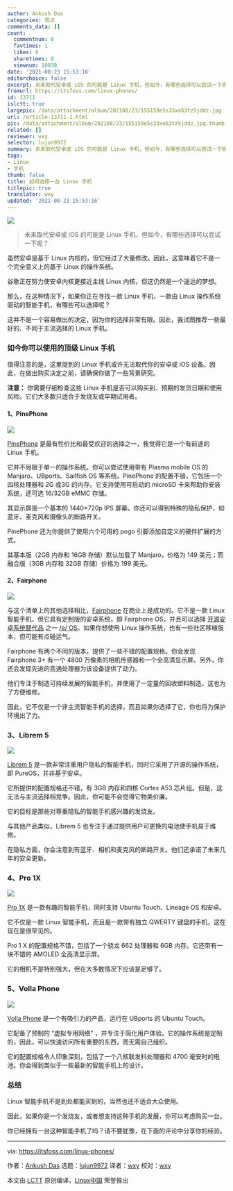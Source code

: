```yaml
---
author: Ankush Das
categories: 观点
comments_data: []
count:
  commentnum: 0
  favtimes: 1
  likes: 0
  sharetimes: 0
  viewnum: 10038
date: '2021-08-23 15:53:16'
editorchoice: false
excerpt: 未来取代安卓或 iOS 的可能是 Linux 手机，但如今，有哪些选择可以尝试一下呢？
fromurl: https://itsfoss.com/linux-phones/
id: 13711
islctt: true
largepic: /data/attachment/album/202108/23/155159e5s33xo63tz5jddz.jpg
url: /article-13711-1.html
pic: /data/attachment/album/202108/23/155159e5s33xo63tz5jddz.jpg.thumb.jpg
related: []
reviewer: wxy
selector: lujun9972
summary: 未来取代安卓或 iOS 的可能是 Linux 手机，但如今，有哪些选择可以尝试一下呢？
tags:
- Linux
- 手机
thumb: false
title: 如何选择一台 Linux 手机
titlepic: true
translator: wxy
updated: '2021-08-23 15:53:16'
---
```


![](/data/attachment/album/202108/23/155159e5s33xo63tz5jddz.jpg)



> 
> 未来取代安卓或 iOS 的可能是 Linux 手机，但如今，有哪些选择可以尝试一下呢？
> 
> 
> 


虽然安卓是基于 Linux 内核的，但它经过了大量修改。因此，这意味着它不是一个完全意义上的基于 Linux 的操作系统。


谷歌正在努力使安卓内核更接近主线 Linux 内核，但这仍然是一个遥远的梦想。


那么，在这种情况下，如果你正在寻找一款 Linux 手机、一款由 Linux 操作系统驱动的智能手机，有哪些可以选择呢？


这并不是一个容易做出的决定，因为你的选择非常有限。因此，我试图推荐一些最好的、不同于主流选择的 Linux 手机。


### 如今你可以使用的顶级 Linux 手机


值得注意的是，这里提到的 Linux 手机或许无法取代你的安卓或 iOS 设备。因此，在做出购买决定之前，请确保你做了一些背景研究。


**注意：** 你需要仔细检查这些 Linux 手机是否可以购买到、预期的发货日期和使用风险。它们大多数只适合于发烧友或早期试用者。


#### 1、PinePhone


![](/data/attachment/album/202108/23/155316nuw1kqtun56i4mm5.jpg)


[PinePhone](https://www.pine64.org/pinephone/) 是最有性价比和最受欢迎的选择之一，我觉得它是一个有前途的 Linux 手机。


它并不局限于单一的操作系统。你可以尝试使用带有 Plasma mobile OS 的 Manjaro、UBports、Sailfish OS 等系统。PinePhone 的配置不错，它包括一个四核处理器和 2G 或3G 的内存。它支持使用可启动的 microSD 卡来帮助你安装系统，还可选 16/32GB eMMC 存储。


其显示屏是一个基本的 1440×720p IPS 屏幕。你还可以得到特殊的隐私保护，如蓝牙、麦克风和摄像头的断路开关。


PinePhone 还为你提供了使用六个可用的 pogo 引脚添加自定义的硬件扩展的方式。


其基本版（2GB 内存和 16GB 存储）默认加载了 Manjaro，价格为 149 美元；而融合版（3GB 内存和 32GB 存储）价格为 199 美元。


#### 2、Fairphone


![](/data/attachment/album/202108/23/155316kmcjj04medd1nyff.png)


与这个清单上的其他选择相比，[Fairphone](https://shop.fairphone.com/en/) 在商业上是成功的。它不是一款 Linux 智能手机，但它具有定制版的安卓系统，即 Fairphone OS，并且可以选择 [开源安卓系统替代品](https://itsfoss.com/open-source-alternatives-android/) 之一 [/e/ OS](https://itsfoss.com/e-os-review/)。如果你想使用 Linux 操作系统，也有一些社区移植版本，但可能有点碰运气。


Fairphone 有两个不同的版本，提供了一些不错的配置规格。你会发现 Fairphone 3+ 有一个 4800 万像素的相机传感器和一个全高清显示屏。另外，你还会发现先进的高通处理器为该设备提供了动力。


他们专注于制造可持续发展的智能手机，并使用了一定量的回收塑料制造。这也为了方便维修。


因此，它不仅是一个非主流智能手机的选择，而且如果你选择了它，你也将为保护环境出了力。


### 3、Librem 5


![](/data/attachment/album/202108/23/155316hyjq7iydljr0gqed.png)


[Librem 5](https://puri.sm/products/librem-5/) 是一款非常注重用户隐私的智能手机，同时它采用了开源的操作系统，即 PureOS，并非基于安卓。


它所提供的配置规格还不错，有 3GB 内存和四核 Cortex A53 芯片组。但是，这无法与主流选择相竞争。因此，你可能不会觉得它物美价廉。


它的目标是那些对尊重隐私的智能手机感兴趣的发烧友。


与其他产品类似，Librem 5 也专注于通过提供用户可更换的电池使手机易于维修。


在隐私方面，你会注意到有蓝牙、相机和麦克风的断路开关。他们还承诺了未来几年的安全更新。


### 4、Pro 1X


![](/data/attachment/album/202108/23/155316j06yk0rr9b5rr06r.jpg)


[Pro 1X](https://www.fxtec.com/pro1x) 是一款有趣的智能手机，同时支持 Ubuntu Touch、Lineage OS 和安卓。


它不仅是一款 Linux 智能手机，而且是一款带有独立 QWERTY 键盘的手机，这在现在是很罕见的。


Pro 1 X 的配置规格不错，包括了一个骁龙 662 处理器和 6GB 内存。它还带有一块不错的 AMOLED 全高清显示屏。


它的相机不是特别强大，但在大多数情况下应该是足够了。


### 5、Volla Phone


![](/data/attachment/album/202108/23/155316xq5d5526th8qtm5m.jpg)


[Volla Phone](https://www.indiegogo.com/projects/volla-phone-free-your-mind-protect-your-privacy#/) 是一个有吸引力的产品，运行在 UBports 的 Ubuntu Touch。


它配备了预制的 “虚拟专用网络” ，并专注于简化用户体验。它的操作系统是定制的，因此，可以快速访问所有重要的东西，而无需自己组织。


它的配置规格令人印象深刻，包括了一个八核联发科处理器和 4700 毫安时的电池。你会得到类似于一些最新的智能手机上的设计。


### 总结


Linux 智能手机不是到处都能买到的，当然也还不适合大众使用。


因此，如果你是一个发烧友，或者想支持这种手机的发展，你可以考虑购买一台。


你已经拥有一台这种智能手机了吗？请不要犹豫，在下面的评论中分享你的经验。




---


via: <https://itsfoss.com/linux-phones/>


作者：[Ankush Das](https://itsfoss.com/author/ankush/) 选题：[lujun9972](https://github.com/lujun9972) 译者：[wxy](https://github.com/wxy) 校对：[wxy](https://github.com/wxy)


本文由 [LCTT](https://github.com/LCTT/TranslateProject) 原创编译，[Linux中国](https://linux.cn/) 荣誉推出